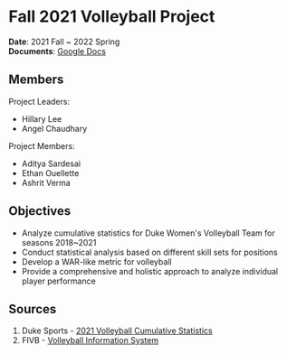 # Fall 2021 Volleyball Project

**Date**: 2021 Fall ~ 2022 Spring<br>
**Documents**: [Google Docs](https://docs.google.com/document/d/1FT1GLgJ2wC0Wx0aJGSr3TNlLg7V-6a3f2lLjZIBOd8M/edit?usp=sharing)

## Members

Project Leaders:
- Hillary Lee
- Angel Chaudhary

Project Members:
- Aditya Sardesai
- Ethan Ouellette
- Ashrit Verma

## Objectives

- Analyze cumulative statistics for Duke Women's Volleyball Team for seasons 2018~2021
- Conduct statistical analysis based on different skill sets for positions
- Develop a WAR-like metric for volleyball
- Provide a comprehensive and holistic approach to analyze individual player performance

## Sources
1. Duke Sports - [2021 Volleyball Cumulative Statistics](https://goduke.com/sports/vb/stats/2021?path=vb)
2. FIVB - [Volleyball Information System](http://www.fivb.org/en/volleyball/vis.asp)
